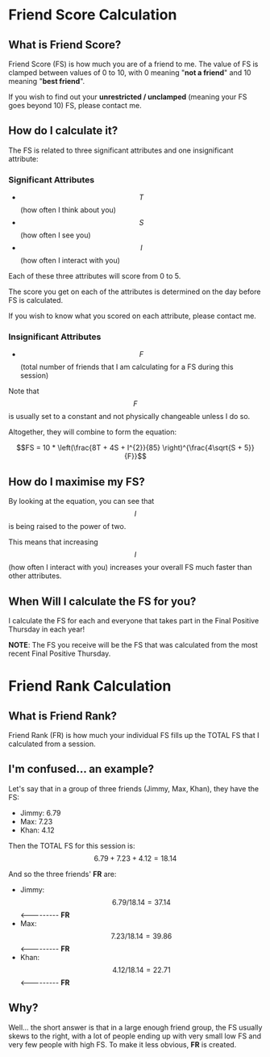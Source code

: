 # Friend Score Calculation

## What is Friend Score?

Friend Score (FS) is how much you are of a friend to me. The value of FS is clamped between values of
0 to 10, with 0 meaning "**not a friend**" and 10 meaning "**best friend**".

If you wish to find out your **unrestricted / unclamped** (meaning your FS goes beyond 10) FS, please contact me.

## How do I calculate it?

The FS is related to three significant attributes and one insignificant attribute:

### Significant Attributes

- $$T$$ (how often I think about you)
- $$S$$ (how often I see you)
- $$I$$ (how often I interact with you)

Each of these three attributes will score from 0 to 5.

The score you get on each of the attributes is determined on the day before FS is calculated.

If you wish to know what you scored on each attribute, please contact me.

### Insignificant Attributes

- $$F$$ (total number of friends that I am calculating for a FS during this session)

Note that $$F$$ is usually set to a constant and not physically changeable unless I do so.

Altogether, they will combine to form the equation:

$$FS = 10 * \left(\frac{8T + 4S + I^{2}}{85} \right)^{\frac{4\sqrt{S + 5}}{F}}$$

## How do I maximise my FS?

By looking at the equation, you can see that $$I$$ is being raised to the power of two.

This means that increasing $$I$$ (how often I interact with you) increases your overall FS much faster than other attributes.

## When Will I calculate the FS for you?

I calculate the FS for each and everyone that takes part in the Final Positive Thursday in each year!

**NOTE**: The FS you receive will be the FS that was calculated from the most recent Final Positive Thursday.

# Friend Rank Calculation

## What is Friend Rank?

Friend Rank (FR) is how much your individual FS fills up the TOTAL FS that I calculated from a session.

## I'm confused... an example?

Let's say that in a group of three friends (Jimmy, Max, Khan), they have the FS:

- Jimmy: 6.79
- Max: 7.23
- Khan: 4.12

Then the TOTAL FS for this session is: $$ 6.79 + 7.23 + 4.12 = 18.14 $$

And so the three friends' **FR** are:
- Jimmy: $$ 6.79 / 18.14 = 37.14% $$ <--------- **FR**
- Max: $$ 7.23 / 18.14 = 39.86% $$ <--------- **FR**
- Khan: $$ 4.12 / 18.14 = 22.71% $$ <--------- **FR**

## Why?
Well... the short answer is that in a large enough friend group, the FS usually skews to the right,
with a lot of people ending up with very small low FS and very few people with high FS. To make it less
obvious, **FR** is created.